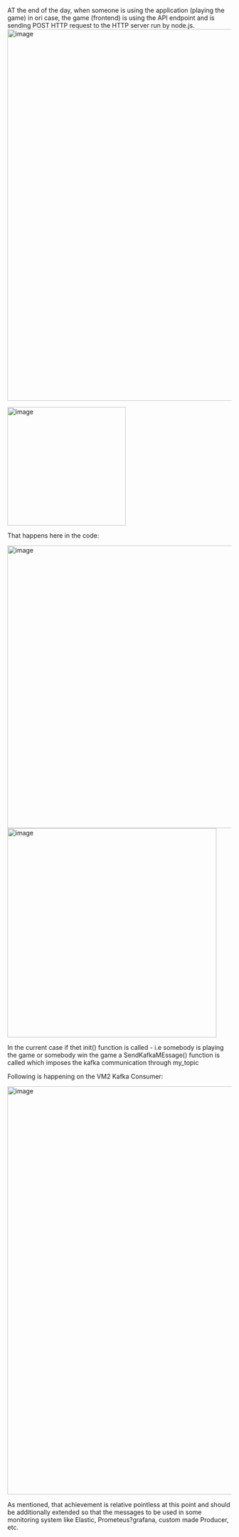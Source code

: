 AT the end of the day, 
when someone is using the application (playing the game) in ori case, the game (frontend) is using the API endpoint and is sending POST HTTP request to the HTTP server run by node.js.
<img width="835" alt="image" src="https://github.com/KirilR/JSGameToKafkaConsumer/assets/7829757/65fe1bbe-9992-47ff-a9d5-bf497511298b">



<img width="266" alt="image" src="https://github.com/KirilR/JSGameToKafkaConsumer/assets/7829757/46f9627b-c9da-4959-81d0-77fb61c8cb78">


That happens here in the code:




<img width="635" alt="image" src="https://github.com/KirilR/JSGameToKafkaConsumer/assets/7829757/69c97184-1a4e-4d01-8e81-cd822e6ed824">





<img width="470" alt="image" src="https://github.com/KirilR/JSGameToKafkaConsumer/assets/7829757/800c7ddd-0a84-4f24-b249-78cb29ddc67a">









In the current case if thet init() function is called - i.e somebody is playing the game or somebody win the game a SendKafkaMEssage() function is called which imposes the kafka communication through my_topic

Following is happening on the VM2 Kafka Consumer:

<img width="917" alt="image" src="https://github.com/KirilR/JSGameToKafkaConsumer/assets/7829757/180cc93a-c098-43a3-b02a-58fb61752ef1">

As mentioned, that achievement is relative pointless at this point and should be additionally extended so that the messages to be used in some monitoring system like Elastic, Prometeus?grafana, custom made Producer, etc.


